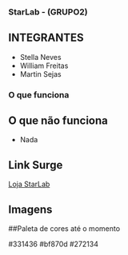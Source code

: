 ### StarLab - (GRUPO2)

## INTEGRANTES
- Stella Neves
- William Freitas
- Martin Sejas

### O que funciona

## O que não funciona
- Nada

## Link Surge 
[Loja StarLab](https://http://guarded-thumb.surge.sh/)

## Imagens

##Paleta de cores até o momento

#331436
#bf870d
#272134
